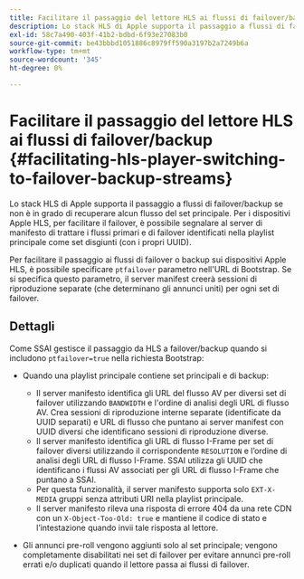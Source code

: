 ```yaml
---
title: Facilitare il passaggio del lettore HLS ai flussi di failover/backup
description: Lo stack HLS di Apple supporta il passaggio a flussi di failover/backup se non è in grado di recuperare alcun flusso del set principale. Per i dispositivi Apple HLS, per facilitare il failover, è possibile segnalare al server di manifesto di trattare i flussi primari e di failover identificati nella playlist principale come set disgiunti (con i propri UUID).
exl-id: 58c7a490-403f-41b2-bdbd-6f93e27083b0
source-git-commit: be43bbbd1051886c8979ff590a3197b2a7249b6a
workflow-type: tm+mt
source-wordcount: '345'
ht-degree: 0%

---
```


# Facilitare il passaggio del lettore HLS ai flussi di failover/backup {#facilitating-hls-player-switching-to-failover-backup-streams}

Lo stack HLS di Apple supporta il passaggio a flussi di failover/backup se non è in grado di recuperare alcun flusso del set principale. Per i dispositivi Apple HLS, per facilitare il failover, è possibile segnalare al server di manifesto di trattare i flussi primari e di failover identificati nella playlist principale come set disgiunti (con i propri UUID).

Per facilitare il passaggio ai flussi di failover o backup sui dispositivi Apple HLS, è possibile specificare `ptfailover` parametro nell&#39;URL di Bootstrap. Se si specifica questo parametro, il server manifest creerà sessioni di riproduzione separate (che determinano gli annunci uniti) per ogni set di failover.

## Dettagli

Come SSAI gestisce il passaggio da HLS a failover/backup quando si includono `ptfailover=true` nella richiesta Bootstrap:

* Quando una playlist principale contiene set principali e di backup:

   * Il server manifesto identifica gli URL del flusso AV per diversi set di failover utilizzando `BANDWIDTH` e l&#39;ordine di analisi degli URL di flusso AV. Crea sessioni di riproduzione interne separate (identificate da UUID separati) e URL di flusso che puntano ai server manifest con UUID diversi che identificano sessioni di riproduzione diverse.
   * Il server manifesto identifica gli URL di flusso I-Frame per set di failover diversi utilizzando il corrispondente `RESOLUTION` e l’ordine di analisi degli URL di flusso I-Frame. SSAI utilizza gli UUID che identificano i flussi AV associati per gli URL di flusso I-Frame che puntano a SSAI.
   * Per questa funzionalità, il server manifesto supporta solo `EXT-X-MEDIA` gruppi senza attributi URI nella playlist principale.
   * Il server manifesto rileva una risposta di errore 404 da una rete CDN con un `X-Object-Too-Old: true` e mantiene il codice di stato e l’intestazione quando invii tale risposta al lettore.

* Gli annunci pre-roll vengono aggiunti solo al set principale; vengono completamente disabilitati nei set di failover per evitare annunci pre-roll errati e/o duplicati quando il lettore passa ai flussi di failover.
